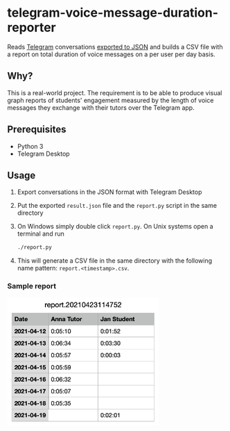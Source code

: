 # telegram-voice-message-duration-reporter

Reads [Telegram](https://telegram.org) conversations [exported to
JSON](https://telegram.org/blog/export-and-more) and builds a CSV file with a report on
total duration of voice messages on a per user per day basis.

## Why?

This is a real-world project. The requirement is to be able to produce visual graph
reports of students' engagement measured by the length of voice messages they exchange
with their tutors over the Telegram app.

## Prerequisites
- Python 3
- Telegram Desktop

## Usage

1. Export conversations in the JSON format with Telegram Desktop
2. Put the exported `result.json` file and the `report.py` script in the same directory
3. On Windows simply double click `report.py`. On Unix systems open a terminal and run

    ```bash
    ./report.py
    ```
4.  This will generate a CSV file in the same directory with the following name pattern:
`report.<timestamp>.csv`.

### Sample report

<img src="./sample-report.png" width="350" alt="Sample report screengrab" />
